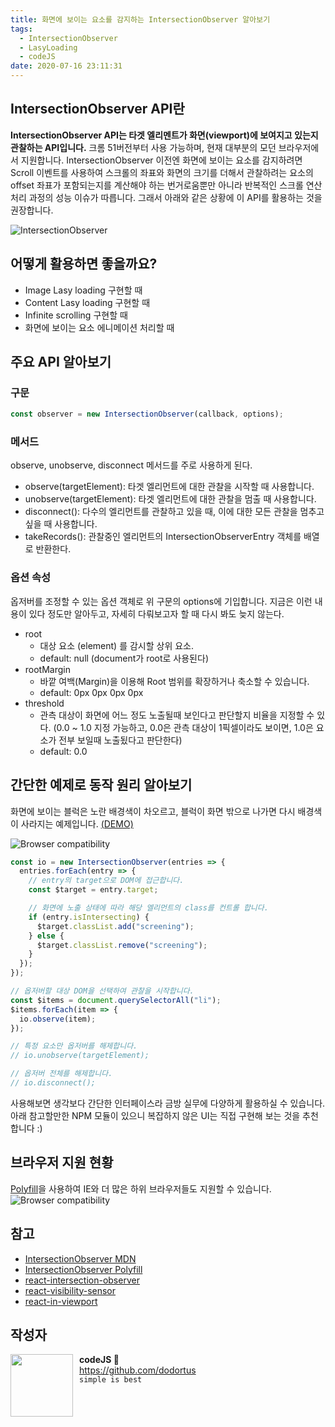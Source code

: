 ```yaml
---
title: 화면에 보이는 요소를 감지하는 IntersectionObserver 알아보기
tags:
  - IntersectionObserver
  - LasyLoading
  - codeJS
date: 2020-07-16 23:11:31
---
```


## IntersectionObserver API란

<strong>IntersectionObserver API는 타겟 엘리멘트가 화면(viewport)에 보여지고 있는지 관찰하는 API입니다.</strong>
크롬 51버전부터 사용 가능하며, 현재 대부분의 모던 브라우저에서 지원합니다.
IntersectionObserver 이전엔 화면에 보이는 요소를 감지하려면 Scroll 이벤트를 사용하여 스크롤의 좌표와 화면의 크기를 더해서 관찰하려는 요소의 offset 좌표가 포함되는지를 계산해야 하는 번거로움뿐만 아니라 반복적인 스크롤 연산 처리 과정의 성능 이슈가 따릅니다. 그래서 아래와 같은 상황에 이 API를 활용하는 것을 권장합니다.

![IntersectionObserver](./intersection-observer.png)

## 어떻게 활용하면 좋을까요?

- Image Lasy loading 구현할 때
- Content Lasy loading 구현할 때
- Infinite scrolling 구현할 때
- 화면에 보이는 요소 에니메이션 처리할 때

## 주요 API 알아보기

### 구문

```javascript
const observer = new IntersectionObserver(callback, options);
```

### 메서드

observe, unobserve, disconnect 메서드를 주로 사용하게 된다.

- observe(targetElement): 타겟 엘리먼트에 대한 관찰을 시작할 때 사용합니다.
- unobserve(targetElement): 타겟 엘리먼트에 대한 관찰을 멈출 때 사용합니다.
- disconnect(): 다수의 엘리먼트를 관찰하고 있을 때, 이에 대한 모든 관찰을 멈추고 싶을 때 사용합니다.
- takeRecords(): 관찰중인 엘리먼트의 IntersectionObserverEntry 객체를 배열로 반환한다.

### 옵션 속성

옵저버를 조정할 수 있는 옵션 객체로 위 구문의 options에 기입합니다.
지금은 이런 내용이 있다 정도만 알아두고, 자세히 다뤄보고자 할 때 다시 봐도 늦지 않는다.

- root
  - 대상 요소 (element) 를 감시할 상위 요소.
  - default: null (document가 root로 사용된다)
- rootMargin
  - 바깥 여백(Margin)을 이용해 Root 범위를 확장하거나 축소할 수 있습니다.
  - default: 0px 0px 0px 0px
- threshold
  - 관측 대상이 화면에 어느 정도 노출될때 보인다고 판단할지 비율을 지정할 수 있다. (0.0 ~ 1.0 지정 가능하고, 0.0은 관측 대상이 1픽셀이라도 보이면, 1.0은 요소가 전부 보일때 노출됬다고 판단한다)
  - default: 0.0

## 간단한 예제로 동작 원리 알아보기

화면에 보이는 블럭은 노란 배경색이 차오르고, 블럭이 화면 밖으로 나가면 다시 배경색이 사라지는 예제입니다. [(DEMO)](https://codesandbox.io/s/intersectionobserver-basic-tikcp?file=/src/index.js)

![Browser compatibility](./preview.gif)

```javascript
const io = new IntersectionObserver(entries => {
  entries.forEach(entry => {
    // entry의 target으로 DOM에 접근합니다.
    const $target = entry.target;

    // 화면에 노출 상태에 따라 해당 엘리먼트의 class를 컨트롤 합니다.
    if (entry.isIntersecting) {
      $target.classList.add("screening");
    } else {
      $target.classList.remove("screening");
    }
  });
});

// 옵저버할 대상 DOM을 선택하여 관찰을 시작합니다.
const $items = document.querySelectorAll("li");
$items.forEach(item => {
  io.observe(item);
});

// 특정 요소만 옵저버를 해제합니다.
// io.unobserve(targetElement);

// 옵저버 전체를 해제합니다.
// io.disconnect();
```

사용해보면 생각보다 간단한 인터페이스라 금방 실무에 다양하게 활용하실 수 있습니다.
아래 참고할만한 NPM 모듈이 있으니 복잡하지 않은 UI는 직접 구현해 보는 것을 추천합니다 :)

## 브라우저 지원 현황

[Polyfill](https://github.com/w3c/IntersectionObserver/tree/master/polyfill)을 사용하여 IE와 더 많은 하위 브라우저들도 지원할 수 있습니다.
![Browser compatibility](./browser-compatibility.png)

## 참고

- [IntersectionObserver MDN](https://developer.mozilla.org/ko/docs/Web/API/IntersectionObserver/IntersectionObserver)
- [IntersectionObserver Polyfill](https://github.com/w3c/IntersectionObserver/tree/master/polyfill)
- [react-intersection-observer](https://www.npmjs.com/package/react-intersection-observer)
- [react-visibility-sensor](https://github.com/joshwnj/react-visibility-sensor)
- [react-in-viewport](https://www.npmjs.com/package/react-in-viewport)

## 작성자

<img src="https://avatars2.githubusercontent.com/u/1393664?s=200&v=4" width="100" align="left" style="margin-right: 10px">

**codeJS 🐘**<br>https://github.com/dodortus<br>`simple is best`
